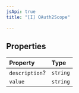 ```yaml
---
jsApi: true
title: "[I] OAuth2Scope"

---
```

## Properties

| Property | Type |
| :------ | :------ |
| `description`? | `string` |
| `value` | `string` |
